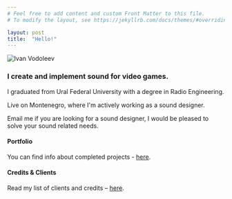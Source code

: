 ```yaml
---
# Feel free to add content and custom Front Matter to this file.
# To modify the layout, see https://jekyllrb.com/docs/themes/#overriding-theme-defaults

layout: post
title:  "Hello!"
---
```


![Ivan Vodoleev](/assets/images/1J93WxvoW41.png) 

### I create and implement sound for video games. 

I graduated from Ural Federal University with a degree in Radio Engineering. 

Live on Montenegro, where I'm actively working as a sound designer. 

Email me if you are looking for a sound designer, I would be pleased to solve your sound related needs.

#### Portfolio

You can find info about completed projects - [here](https://ivanvodoleev.github.io/portfolio/).

#### Credits & Clients

Read my list of clients and credits – [here](https://ivanvodoleev.github.io/credits/). 
